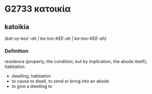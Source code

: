 # G2733 κατοικία

## katoikía

_(kat-oy-kee'-ah | ka-too-KEE-ah | ka-too-KEE-ah)_

### Definition

residence (properly, the condition; but by implication, the abode itself); habitation.

- dwelling, habitation
- to cause to dwell, to send or bring into an abode
- to give a dwelling to

